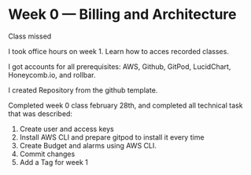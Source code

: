 # Week 0 — Billing and Architecture

Class missed 

I took office hours on week 1. Learn how to acces recorded classes.

I got accounts for all prerequisites: AWS, Github, GitPod, LucidChart, Honeycomb.io, and rollbar.

I created Repository from the github template.

Completed week 0 class february 28th, and completed all technical task that was described:
1. Create user and access keys
2. Install AWS CLI and prepare gitpod to install it every time
3. Create Budget and alarms using AWS CLI.
4. Commit changes 
5. Add a Tag for week 1



